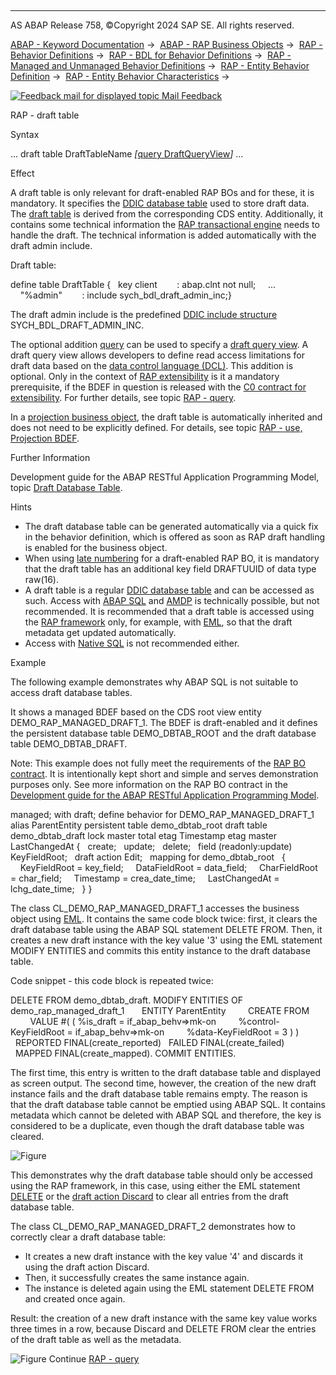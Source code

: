   

* * *

AS ABAP Release 758, ©Copyright 2024 SAP SE. All rights reserved.

[ABAP - Keyword Documentation](https://help.sap.com/doc/abapdocu_758_index_htm/7.58/en-US/abenabap.htm) →  [ABAP - RAP Business Objects](https://help.sap.com/doc/abapdocu_758_index_htm/7.58/en-US/abenabap_rap.htm) →  [RAP - Behavior Definitions](https://help.sap.com/doc/abapdocu_758_index_htm/7.58/en-US/abencds_bdef.htm) →  [RAP - BDL for Behavior Definitions](https://help.sap.com/doc/abapdocu_758_index_htm/7.58/en-US/abenbdl.htm) →  [RAP - Managed and Unmanaged Behavior Definitions](https://help.sap.com/doc/abapdocu_758_index_htm/7.58/en-US/abenbdl_rap_bo.htm) →  [RAP - Entity Behavior Definition](https://help.sap.com/doc/abapdocu_758_index_htm/7.58/en-US/abenbdl_define_beh.htm) →  [RAP - Entity Behavior Characteristics](https://help.sap.com/doc/abapdocu_758_index_htm/7.58/en-US/abenbdl_character.htm) → 

 [![](Mail.gif?object=Mail.gif "Feedback mail for displayed topic") Mail Feedback](mailto:f1_help@sap.com?subject=Feedback%20on%20ABAP%20Documentation&body=Document:%20RAP%20-%20draft%20table%2C%20ABENBDL_DRAFT_TABLE%2C%20758%0D%0A%0D%0AError:%0D%0A%0D%0A%0D%0A%0D%0ASuggestion%20for%20improvement:)

RAP - draft table

Syntax

...
draft table DraftTableName *\[*[query DraftQueryView](https://help.sap.com/doc/abapdocu_758_index_htm/7.58/en-US/abenbdl_draft_query_view.htm)*\]*
...

Effect

A draft table is only relevant for draft-enabled RAP BOs and for these, it is mandatory. It specifies the [DDIC database table](https://help.sap.com/doc/abapdocu_758_index_htm/7.58/en-US/abenddic_db_table_glosry.htm "Glossary Entry") used to store draft data. The [draft table](https://help.sap.com/doc/abapdocu_758_index_htm/7.58/en-US/abendraft_table_glosry.htm "Glossary Entry") is derived from the corresponding CDS entity. Additionally, it contains some technical information the [RAP transactional engine](https://help.sap.com/doc/abapdocu_758_index_htm/7.58/en-US/abenrap_transac_engine_glosry.htm "Glossary Entry") needs to handle the draft. The technical information is added automatically with the draft admin include.

Draft table:

define table DraftTable {
  key client        : abap.clnt not null;
    ...
    "%admin"        : include sych\_bdl\_draft\_admin\_inc;}

The draft admin include is the predefined [DDIC include structure](https://help.sap.com/doc/abapdocu_758_index_htm/7.58/en-US/abenddic_include_structure.htm) SYCH\_BDL\_DRAFT\_ADMIN\_INC.

The optional addition [query](https://help.sap.com/doc/abapdocu_758_index_htm/7.58/en-US/abenbdl_draft_query_view.htm) can be used to specify a [draft query view](https://help.sap.com/doc/abapdocu_758_index_htm/7.58/en-US/abendraft_query_view_glosry.htm "Glossary Entry"). A draft query view allows developers to define read access limitations for draft data based on the [data control language (DCL)](https://help.sap.com/doc/abapdocu_758_index_htm/7.58/en-US/abencds_dcl_glosry.htm "Glossary Entry"). This addition is optional. Only in the context of [RAP extensibility](https://help.sap.com/doc/abapdocu_758_index_htm/7.58/en-US/abenrap_extensibility_glosry.htm "Glossary Entry") is it a mandatory prerequisite, if the BDEF in question is released with the [C0 contract for extensibility](https://help.sap.com/doc/abapdocu_758_index_htm/7.58/en-US/abenc0_contract_glosry.htm "Glossary Entry"). For further details, see topic [RAP - query](https://help.sap.com/doc/abapdocu_758_index_htm/7.58/en-US/abenbdl_draft_query_view.htm).

In a [projection business object](https://help.sap.com/doc/abapdocu_758_index_htm/7.58/en-US/abenrap_projection_bo_glosry.htm "Glossary Entry"), the draft table is automatically inherited and does not need to be explicitly defined. For details, see topic [RAP - use, Projection BDEF](https://help.sap.com/doc/abapdocu_758_index_htm/7.58/en-US/abenbdl_use_projection.htm).

Further Information

Development guide for the ABAP RESTful Application Programming Model, topic [Draft Database Table](https://help.sap.com/docs/ABAP_Cloud/f055b8bf582d4f34b91da667bc1fcce6/0c86bebb4c7f47aaa8eda6068176abd8?version=sap_cross_product_abap).

Hints

-   The draft database table can be generated automatically via a quick fix in the behavior definition, which is offered as soon as RAP draft handling is enabled for the business object.
-   When using [late numbering](https://help.sap.com/doc/abapdocu_758_index_htm/7.58/en-US/abenbdl_late_numbering.htm) for a draft-enabled RAP BO, it is mandatory that the draft table has an additional key field DRAFTUUID of data type raw(16).
-   A draft table is a regular [DDIC database table](https://help.sap.com/doc/abapdocu_758_index_htm/7.58/en-US/abenddic_db_table_glosry.htm "Glossary Entry") and can be accessed as such. Access with [ABAP SQL](https://help.sap.com/doc/abapdocu_758_index_htm/7.58/en-US/abenabap_sql_glosry.htm "Glossary Entry") and [AMDP](https://help.sap.com/doc/abapdocu_758_index_htm/7.58/en-US/abenamdp_glosry.htm "Glossary Entry") is technically possible, but not recommended. It is recommended that a draft table is accessed using the [RAP framework](https://help.sap.com/doc/abapdocu_758_index_htm/7.58/en-US/abenrap_framework_glosry.htm "Glossary Entry") only, for example, with [EML](https://help.sap.com/doc/abapdocu_758_index_htm/7.58/en-US/abeneml_glosry.htm "Glossary Entry"), so that the draft metadata get updated automatically.
-   Access with [Native SQL](https://help.sap.com/doc/abapdocu_758_index_htm/7.58/en-US/abennative_sql_glosry.htm "Glossary Entry") is not recommended either.

Example

The following example demonstrates why ABAP SQL is not suitable to access draft database tables.

It shows a managed BDEF based on the CDS root view entity DEMO\_RAP\_MANAGED\_DRAFT\_1. The BDEF is draft-enabled and it defines the persistent database table DEMO\_DBTAB\_ROOT and the draft database table DEMO\_DBTAB\_DRAFT.

Note: This example does not fully meet the requirements of the [RAP BO contract](https://help.sap.com/doc/abapdocu_758_index_htm/7.58/en-US/abenrap_bo_contract_glosry.htm "Glossary Entry"). It is intentionally kept short and simple and serves demonstration purposes only. See more information on the RAP BO contract in the [Development guide for the ABAP RESTful Application Programming Model](https://help.sap.com/docs/ABAP_Cloud/f055b8bf582d4f34b91da667bc1fcce6/3a402c5cf6a74bc1a1de080b2a7c6978?version=sap_cross_product_abap).

managed;
with draft;
define behavior for DEMO\_RAP\_MANAGED\_DRAFT\_1 alias ParentEntity
persistent table demo\_dbtab\_root
draft table demo\_dbtab\_draft
lock master
total etag Timestamp
etag master LastChangedAt
{
  create;
  update;
  delete;
  field (readonly:update) KeyFieldRoot;
  draft action Edit;
  mapping for demo\_dbtab\_root
  {
    KeyFieldRoot = key\_field;
    DataFieldRoot = data\_field;
    CharFieldRoot = char\_field;
    Timestamp = crea\_date\_time;
    LastChangedAt = lchg\_date\_time;
  }
}

The class CL\_DEMO\_RAP\_MANAGED\_DRAFT\_1 accesses the business object using [EML](https://help.sap.com/doc/abapdocu_758_index_htm/7.58/en-US/abeneml_glosry.htm "Glossary Entry"). It contains the same code block twice: first, it clears the draft database table using the ABAP SQL statement DELETE FROM. Then, it creates a new draft instance with the key value '3' using the EML statement MODIFY ENTITIES and commits this entity instance to the draft database table.

Code snippet - this code block is repeated twice:

DELETE FROM demo\_dbtab\_draft.
MODIFY ENTITIES OF demo\_rap\_managed\_draft\_1
      ENTITY ParentEntity
        CREATE FROM
        VALUE #( ( %is\_draft = if\_abap\_behv=>mk-on
        %control-KeyFieldRoot = if\_abap\_behv=>mk-on
        %data-KeyFieldRoot = 3 ) )
  REPORTED FINAL(create\_reported)
  FAILED FINAL(create\_failed)
  MAPPED FINAL(create\_mapped).
COMMIT ENTITIES.

The first time, this entry is written to the draft database table and displayed as screen output. The second time, however, the creation of the new draft instance fails and the draft database table remains empty. The reason is that the draft database table cannot be emptied using ABAP SQL. It contains metadata which cannot be deleted with ABAP SQL and therefore, the key is considered to be a duplicate, even though the draft database table was cleared.

![Figure](abdoc_draft_table.png)

This demonstrates why the draft database table should only be accessed using the RAP framework, in this case, using either the EML statement [DELETE](https://help.sap.com/doc/abapdocu_758_index_htm/7.58/en-US/abapmodify_entity_entities_op.htm) or the [draft action Discard](https://help.sap.com/doc/abapdocu_758_index_htm/7.58/en-US/abenbdl_draft_action.htm) to clear all entries from the draft database table.

The class CL\_DEMO\_RAP\_MANAGED\_DRAFT\_2 demonstrates how to correctly clear a draft database table:

-   It creates a new draft instance with the key value '4' and discards it using the draft action Discard.
-   Then, it successfully creates the same instance again.
-   The instance is deleted again using the EML statement DELETE FROM and created once again.

Result: the creation of a new draft instance with the same key value works three times in a row, because Discard and DELETE FROM clear the entries of the draft table as well as the metadata.

![Figure](abdoc_draft_table.jpg)
Continue
[RAP - query](https://help.sap.com/doc/abapdocu_758_index_htm/7.58/en-US/abenbdl_draft_query_view.htm)